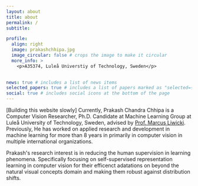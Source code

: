 ```yaml
---
layout: about
title: about
permalink: /
subtitle: 

profile:
  align: right
  image: prakashchhipa.jpg
  image_circular: false # crops the image to make it circular
  more_info: >
    <p>A35374, Luleå Universtiy of Technology, Sweden</p>
  

news: true # includes a list of news items
selected_papers: true # includes a list of papers marked as "selected={true}"
social: true # includes social icons at the bottom of the page
---
```

[Building this website slowly]
Currently, Prakash Chandra Chhipa is a Computer Vision Researcher, Ph.D. Candidate at Machine Learning Group at Luleå University of Technology, Sweden, advised by [Prof. Marcus Liwicki]([http://reddit.com](https://www.ltu.se/en/staff/m/marcus-liwicki)). Previously, He has worked on applied research and development in machine learning for more than 8 years in primarily in computer vision in multiple international organizations.

Prakash's research interest is in reducing the human supervision in learning phenomena. Specifically focusing on self-supervised representation learning in computer vision for their efficenct adatations on  beyond the natural visual concepts domain and making them robust against distribution shifts.
